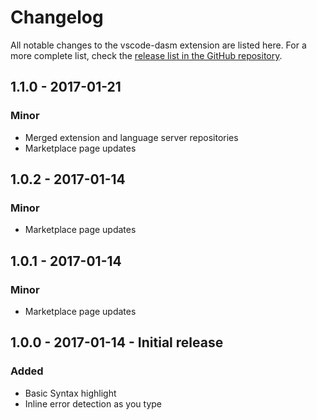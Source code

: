 # Changelog

All notable changes to the vscode-dasm extension are listed here. For a more complete list, check the [release list in the GitHub repository](https://github.com/zeh/vscode-dasm/releases).

## 1.1.0 - 2017-01-21

### Minor

* Merged extension and language server repositories
* Marketplace page updates

## 1.0.2 - 2017-01-14

### Minor

* Marketplace page updates

## 1.0.1 - 2017-01-14

### Minor

* Marketplace page updates

## 1.0.0 - 2017-01-14 - Initial release

### Added

* Basic Syntax highlight
* Inline error detection as you type
